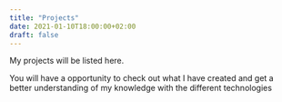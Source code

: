 ```yaml
---
title: "Projects"
date: 2021-01-10T18:00:00+02:00
draft: false
---
```


My projects will be listed here.

You will have a opportunity to check out what I have created and get a better understanding of my knowledge with the different technologies 